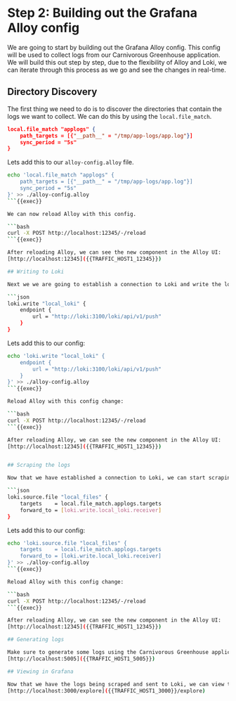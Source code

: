 
# Step 2: Building out the Grafana Alloy config

We are going to start by building out the Grafana Alloy config. This config will be used to collect logs from our Carnivorous Greenhouse application. We will build this out step by step, due to the flexibility of Alloy and Loki, we can iterate through this process as we go and see the changes in real-time.

## Directory Discovery

The first thing we need to do is to discover the directories that contain the logs we want to collect. We can do this by using the `local.file_match`.

```json
local.file_match "applogs" {
    path_targets = [{"__path__" = "/tmp/app-logs/app.log"}]
    sync_period = "5s"
}
```
Lets add this to our `alloy-config.alloy` file.

```bash
echo 'local.file_match "applogs" {
    path_targets = [{"__path__" = "/tmp/app-logs/app.log"}]
    sync_period = "5s"
}' >> ./alloy-config.alloy
```{{exec}}

We can now reload Alloy with this config.

```bash
curl -X POST http://localhost:12345/-/reload
```{{exec}}

After reloading Alloy, we can see the new component in the Alloy UI:
[http://localhost:12345]({{TRAFFIC_HOST1_12345}})

## Writing to Loki

Next we we are going to establish a connection to Loki and write the logs to it. We can do this by using the `loki_push` component.

```json
loki.write "local_loki" {
    endpoint {
        url = "http://loki:3100/loki/api/v1/push"
    }
}
```
Lets add this to our config:
```bash
echo 'loki.write "local_loki" {
    endpoint {
        url = "http://loki:3100/loki/api/v1/push"
    }
}' >> ./alloy-config.alloy
```{{exec}}

Reload Alloy with this config change:

```bash
curl -X POST http://localhost:12345/-/reload
```{{exec}}

After reloading Alloy, we can see the new component in the Alloy UI:
[http://localhost:12345]({{TRAFFIC_HOST1_12345}})


## Scraping the logs

Now that we have established a connection to Loki, we can start scraping the logs. We can do this by using the `loki.source.file` component.

```json
loki.source.file "local_files" {
    targets    = local.file_match.applogs.targets
    forward_to = [loki.write.local_loki.receiver]
}
```

Lets add this to our config:
```bash
echo 'loki.source.file "local_files" {
    targets    = local.file_match.applogs.targets
    forward_to = [loki.write.local_loki.receiver]
}' >> ./alloy-config.alloy
```{{exec}}

Reload Alloy with this config change:

```bash
curl -X POST http://localhost:12345/-/reload
```{{exec}}

After reloading Alloy, we can see the new component in the Alloy UI:
[http://localhost:12345]({{TRAFFIC_HOST1_12345}})

## Generating logs

Make sure to generate some logs using the Carnivorous Greenhouse application. You can do this by going to the Carnivorous Greenhouse UI:
[http://localhost:5005]({{TRAFFIC_HOST1_5005}})

## Viewing in Grafana

Now that we have the logs being scraped and sent to Loki, we can view them in Grafana. We can do this by going to the Explore section in Grafana and querying the logs:
[http://localhost:3000/explore]({{TRAFFIC_HOST1_3000}}/explore)



